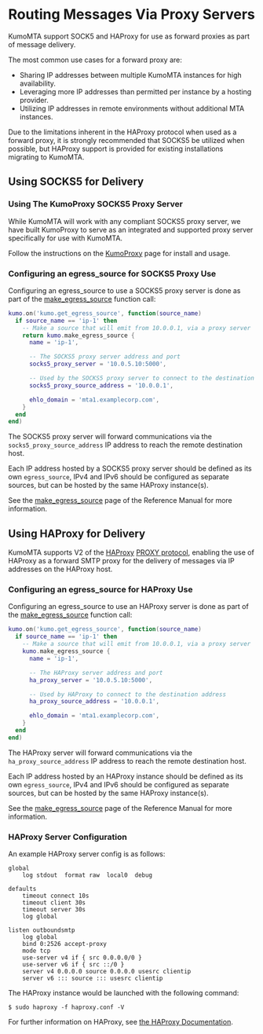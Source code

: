# Routing Messages Via Proxy Servers

KumoMTA support SOCK5 and HAProxy for use as forward proxies as part of message delivery.

The most common use cases for a forward proxy are:

* Sharing IP addresses between multiple KumoMTA instances for high availability.
* Leveraging more IP addresses than permitted per instance by a hosting provider.
* Utilizing IP addresses in remote environments without additional MTA instances.

Due to the limitations inherent in the HAProxy protocol when used as a forward proxy, it is strongly recommended that SOCKS5 be utilized when possible, but HAProxy support is provided for existing installations migrating to KumoMTA.

## Using SOCKS5 for Delivery

### Using The KumoProxy SOCKS5 Proxy Server

While KumoMTA will work with any compliant SOCKS5 proxy server, we have built KumoProxy to serve as an integrated and supported proxy server specifically for use with KumoMTA.

Follow the instructions on the [KumoProxy](kumo-proxy.md) page for install and usage.

### Configuring an egress_source for SOCKS5 Proxy Use

Configuring an egress_source to use a SOCKS5 proxy server is done as part of
the [make_egress_source](../../reference/kumo/make_egress_source/index.md) function
call:

```lua
kumo.on('kumo.get_egress_source', function(source_name)
  if source_name == 'ip-1' then
    -- Make a source that will emit from 10.0.0.1, via a proxy server
    return kumo.make_egress_source {
      name = 'ip-1',

      -- The SOCKS5 proxy server address and port
      socks5_proxy_server = '10.0.5.10:5000',

      -- Used by the SOCKS5 proxy server to connect to the destination address
      socks5_proxy_source_address = '10.0.0.1',

      ehlo_domain = 'mta1.examplecorp.com',
    }
  end
end)
```

The SOCKS5 proxy server will forward communications via the
`socks5_proxy_source_address` IP address to reach the remote destination host.

Each IP address hosted by a SOCKS5 proxy server should be defined as its own
`egress_source`, IPv4 and IPv6 should be configured as separate sources, but
can be hosted by the same HAProxy instance(s).

See the [make_egress_source](../../reference/kumo/make_egress_source/index.md)
page of the Reference Manual for more information.

## Using HAProxy for Delivery

KumoMTA supports V2 of the [HAProxy](https://www.haproxy.org/) [PROXY
protocol](https://www.haproxy.org/download/2.7/doc/proxy-protocol.txt),
enabling the use of HAProxy as a forward SMTP proxy for the delivery of
messages via IP addresses on the HAProxy host.

### Configuring an egress_source for HAProxy Use

Configuring an egress_source to use an HAProxy server is done as part of the
[make_egress_source](../../reference/kumo/make_egress_source/index.md) function call:

```lua
kumo.on('kumo.get_egress_source', function(source_name)
  if source_name == 'ip-1' then
    -- Make a source that will emit from 10.0.0.1, via a proxy server
    kumo.make_egress_source {
      name = 'ip-1',

      -- The HAProxy server address and port
      ha_proxy_server = '10.0.5.10:5000',

      -- Used by HAProxy to connect to the destination address
      ha_proxy_source_address = '10.0.0.1',

      ehlo_domain = 'mta1.examplecorp.com',
    }
  end
end)
```

The HAProxy server will forward communications via the
`ha_proxy_source_address` IP address to reach the remote destination host.

Each IP address hosted by an HAProxy instance should be defined as its own
`egress_source`, IPv4 and IPv6 should be configured as separate sources, but
can be hosted by the same HAProxy instance(s).

See the [make_egress_source](../../reference/kumo/make_egress_source/index.md)
page of the Reference Manual for more information.

### HAProxy Server Configuration

An example HAProxy server config is as follows:

```
global
    log stdout  format raw  local0  debug

defaults
    timeout connect 10s
    timeout client 30s
    timeout server 30s
    log global

listen outboundsmtp
    log global
    bind 0:2526 accept-proxy
    mode tcp
    use-server v4 if { src 0.0.0.0/0 }
    use-server v6 if { src ::/0 }
    server v4 0.0.0.0 source 0.0.0.0 usesrc clientip
    server v6 ::: source ::: usesrc clientip
```

The HAProxy instance would be launched with the following command:

```console
$ sudo haproxy -f haproxy.conf -V
```

For further information on HAProxy, see [the HAProxy Documentation](http://docs.haproxy.org/dev/intro.html).

